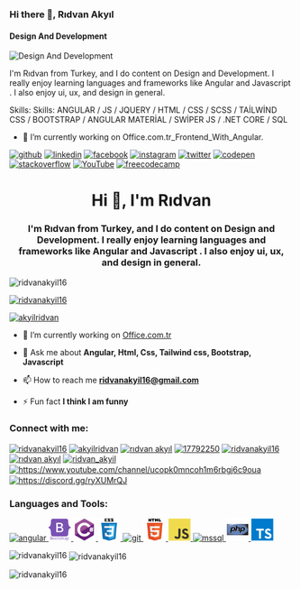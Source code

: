 ### Hi there 👋, Rıdvan Akyıl
#### Design And Development
![Design And Development](https://media-exp1.licdn.com/dms/image/C4D16AQH8Eblcu_CsiQ/profile-displaybackgroundimage-shrink_350_1400/0/1654288182706?e=1663804800&v=beta&t=FOL_E_k_cDjreOsXPKGKxE399nFBEpb6Di26fDBCbJk)

I'm Rıdvan from Turkey, and I do content on Design and Development. I really enjoy learning languages and frameworks like Angular and Javascript . I also enjoy  ui, ux, and design in general.

Skills: Skills: ANGULAR / JS / JQUERY / HTML / CSS / SCSS / TAİLWİND CSS / BOOTSTRAP / ANGULAR MATERİAL / SWİPER JS / .NET CORE / SQL

- 🔭 I’m currently working on Office.com.tr_Frontend_With_Angular.


[<img src='https://cdn.jsdelivr.net/npm/simple-icons@3.0.1/icons/github.svg' alt='github' height='40'>](https://github.com/ridvanakyil16)  [<img src='https://cdn.jsdelivr.net/npm/simple-icons@3.0.1/icons/linkedin.svg' alt='linkedin' height='40'>](https://www.linkedin.com/in/ridvan-akyil-712282228//)  [<img src='https://cdn.jsdelivr.net/npm/simple-icons@3.0.1/icons/facebook.svg' alt='facebook' height='40'>](https://www.facebook.com/profile.php?id=100008816110677)  [<img src='https://cdn.jsdelivr.net/npm/simple-icons@3.0.1/icons/instagram.svg' alt='instagram' height='40'>](https://www.instagram.com/ridvan_akyil/)  [<img src='https://cdn.jsdelivr.net/npm/simple-icons@3.0.1/icons/twitter.svg' alt='twitter' height='40'>](https://twitter.com/AkyilRidvan)  [<img src='https://cdn.jsdelivr.net/npm/simple-icons@3.0.1/icons/codepen.svg' alt='codepen' height='40'>](https://codepen.io/ridvanakyil16)  [<img src='https://cdn.jsdelivr.net/npm/simple-icons@3.0.1/icons/stackoverflow.svg' alt='stackoverflow' height='40'>](https://stackoverflow.com/users/17792250/r%c4%b1dvan-aky%c4%b1l)  [<img src='https://cdn.jsdelivr.net/npm/simple-icons@3.0.1/icons/youtube.svg' alt='YouTube' height='40'>](https://www.youtube.com/channel/UCOPk0mnCOh1m6rbGJ6C9ouA)  [<img src='https://cdn.jsdelivr.net/npm/simple-icons@3.0.1/icons/freecodecamp.svg' alt='freecodecamp' height='40'>](https://www.freecodecamp.org/ridvan_akyil)  





<h1 align="center">Hi 👋, I'm Rıdvan</h1>
<h3 align="center">I'm Rıdvan from Turkey, and I do content on Design and Development. I really enjoy learning languages and frameworks like Angular and Javascript . I also enjoy ui, ux, and design in general.</h3>

<p align="left"> <img src="https://komarev.com/ghpvc/?username=ridvanakyil16&label=Profile%20views&color=0e75b6&style=flat" alt="ridvanakyil16" /> </p>

<p align="left"> <a href="https://github.com/ryo-ma/github-profile-trophy"><img src="https://github-profile-trophy.vercel.app/?username=ridvanakyil16" alt="ridvanakyil16" /></a> </p>

<p align="left"> <a href="https://twitter.com/akyilridvan" target="blank"><img src="https://img.shields.io/twitter/follow/akyilridvan?logo=twitter&style=for-the-badge" alt="akyilridvan" /></a> </p>

- 🔭 I’m currently working on [Office.com.tr](https://office.com.tr/#/)

- 💬 Ask me about **Angular, Html, Css, Tailwind css, Bootstrap, Javascript**

- 📫 How to reach me **ridvanakyil16@gmail.com**

- ⚡ Fun fact **I think I am funny**

<h3 align="left">Connect with me:</h3>
<p align="left">
<a href="https://codepen.io/ridvanakyil16" target="blank"><img align="center" src="https://raw.githubusercontent.com/rahuldkjain/github-profile-readme-generator/master/src/images/icons/Social/codepen.svg" alt="ridvanakyil16" height="30" width="40" /></a>
<a href="https://twitter.com/akyilridvan" target="blank"><img align="center" src="https://raw.githubusercontent.com/rahuldkjain/github-profile-readme-generator/master/src/images/icons/Social/twitter.svg" alt="akyilridvan" height="30" width="40" /></a>
<a href="https://linkedin.com/in/rıdvan-akyıl-712282228" target="blank"><img align="center" src="https://raw.githubusercontent.com/rahuldkjain/github-profile-readme-generator/master/src/images/icons/Social/linked-in-alt.svg" alt="rıdvan akyıl" height="30" width="40" /></a>
<a href="https://stackoverflow.com/users/17792250" target="blank"><img align="center" src="https://raw.githubusercontent.com/rahuldkjain/github-profile-readme-generator/master/src/images/icons/Social/stack-overflow.svg" alt="17792250" height="30" width="40" /></a>
<a href="https://codesandbox.com/ridvanakyil16" target="blank"><img align="center" src="https://raw.githubusercontent.com/rahuldkjain/github-profile-readme-generator/master/src/images/icons/Social/codesandbox.svg" alt="ridvanakyil16" height="30" width="40" /></a>
<a href="https://fb.com/rıdvan akyıl" target="blank"><img align="center" src="https://raw.githubusercontent.com/rahuldkjain/github-profile-readme-generator/master/src/images/icons/Social/facebook.svg" alt="rıdvan akyıl" height="30" width="40" /></a>
<a href="https://instagram.com/ridvan_akyil" target="blank"><img align="center" src="https://raw.githubusercontent.com/rahuldkjain/github-profile-readme-generator/master/src/images/icons/Social/instagram.svg" alt="ridvan_akyil" height="30" width="40" /></a>
<a href="https://www.youtube.com/c/https://www.youtube.com/channel/ucopk0mncoh1m6rbgj6c9oua" target="blank"><img align="center" src="https://raw.githubusercontent.com/rahuldkjain/github-profile-readme-generator/master/src/images/icons/Social/youtube.svg" alt="https://www.youtube.com/channel/ucopk0mncoh1m6rbgj6c9oua" height="30" width="40" /></a>
<a href="https://discord.gg/https://discord.gg/ryXUMrQJ" target="blank"><img align="center" src="https://raw.githubusercontent.com/rahuldkjain/github-profile-readme-generator/master/src/images/icons/Social/discord.svg" alt="https://discord.gg/ryXUMrQJ" height="30" width="40" /></a>
</p>

<h3 align="left">Languages and Tools:</h3>
<p align="left"> <a href="https://angular.io" target="_blank" rel="noreferrer"> <img src="https://angular.io/assets/images/logos/angular/angular.svg" alt="angular" width="40" height="40"/> </a> <a href="https://getbootstrap.com" target="_blank" rel="noreferrer"> <img src="https://raw.githubusercontent.com/devicons/devicon/master/icons/bootstrap/bootstrap-plain-wordmark.svg" alt="bootstrap" width="40" height="40"/> </a> <a href="https://www.w3schools.com/cs/" target="_blank" rel="noreferrer"> <img src="https://raw.githubusercontent.com/devicons/devicon/master/icons/csharp/csharp-original.svg" alt="csharp" width="40" height="40"/> </a> <a href="https://www.w3schools.com/css/" target="_blank" rel="noreferrer"> <img src="https://raw.githubusercontent.com/devicons/devicon/master/icons/css3/css3-original-wordmark.svg" alt="css3" width="40" height="40"/> </a> <a href="https://git-scm.com/" target="_blank" rel="noreferrer"> <img src="https://www.vectorlogo.zone/logos/git-scm/git-scm-icon.svg" alt="git" width="40" height="40"/> </a> <a href="https://www.w3.org/html/" target="_blank" rel="noreferrer"> <img src="https://raw.githubusercontent.com/devicons/devicon/master/icons/html5/html5-original-wordmark.svg" alt="html5" width="40" height="40"/> </a> <a href="https://developer.mozilla.org/en-US/docs/Web/JavaScript" target="_blank" rel="noreferrer"> <img src="https://raw.githubusercontent.com/devicons/devicon/master/icons/javascript/javascript-original.svg" alt="javascript" width="40" height="40"/> </a> <a href="https://www.microsoft.com/en-us/sql-server" target="_blank" rel="noreferrer"> <img src="https://www.svgrepo.com/show/303229/microsoft-sql-server-logo.svg" alt="mssql" width="40" height="40"/> </a> <a href="https://www.php.net" target="_blank" rel="noreferrer"> <img src="https://raw.githubusercontent.com/devicons/devicon/master/icons/php/php-original.svg" alt="php" width="40" height="40"/> </a> <a href="https://www.typescriptlang.org/" target="_blank" rel="noreferrer"> <img src="https://raw.githubusercontent.com/devicons/devicon/master/icons/typescript/typescript-original.svg" alt="typescript" width="40" height="40"/> </a> </p>

<p><img align="left" src="https://github-readme-stats.vercel.app/api/top-langs?username=ridvanakyil16&show_icons=true&locale=en&layout=compact" alt="ridvanakyil16" /></p>

<p>&nbsp;<img align="center" src="https://github-readme-stats.vercel.app/api?username=ridvanakyil16&show_icons=true&locale=en" alt="ridvanakyil16" /></p>

<p><img align="center" src="https://github-readme-streak-stats.herokuapp.com/?user=ridvanakyil16&" alt="ridvanakyil16" /></p>

